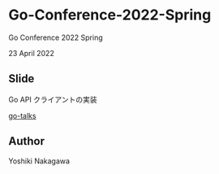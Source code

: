 # Go-Conference-2022-Spring

Go Conference 2022 Spring

23 April 2022

## Slide

Go API クライアントの実装

[go-talks](https://go-talks.appspot.com/github.com/yyoshiki41/Go-Conference-2022-Spring/main.slide)

## Author

Yoshiki Nakagawa
